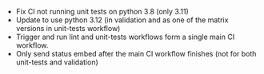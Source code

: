 - Fix CI not running unit tests on python 3.8 (only 3.11)
- Update to use python 3.12 (in validation and as one of the matrix versions in unit-tests workflow)
- Trigger and run lint and unit-tests workflows form a single main CI workflow.
- Only send status embed after the main CI workflow finishes (not for both unit-tests and validation)
